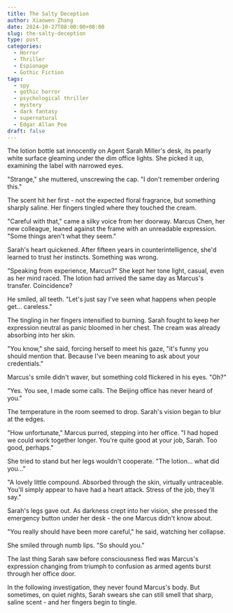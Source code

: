 ```yaml
---
title: The Salty Deception
author: Xiaowen Zhang
date: 2024-10-27T08:00:00+08:00
slug: the-salty-deception
type: post
categories:
  - Horror
  - Thriller
  - Espionage
  - Gothic Fiction
tags:
  - spy
  - gothic horror
  - psychological thriller
  - mystery
  - dark fantasy
  - supernatural
  - Edgar Allan Poe
draft: false
---
```


The lotion bottle sat innocently on Agent Sarah Miller's desk, its pearly white surface gleaming under the dim office lights. She picked it up, examining the label with narrowed eyes.

"Strange," she muttered, unscrewing the cap. "I don't remember ordering this."

The scent hit her first - not the expected floral fragrance, but something sharply saline. Her fingers tingled where they touched the cream.

"Careful with that," came a silky voice from her doorway. Marcus Chen, her new colleague, leaned against the frame with an unreadable expression. "Some things aren't what they seem."

Sarah's heart quickened. After fifteen years in counterintelligence, she'd learned to trust her instincts. Something was wrong.

"Speaking from experience, Marcus?" She kept her tone light, casual, even as her mind raced. The lotion had arrived the same day as Marcus's transfer. Coincidence?

He smiled, all teeth. "Let's just say I've seen what happens when people get... careless."

The tingling in her fingers intensified to burning. Sarah fought to keep her expression neutral as panic bloomed in her chest. The cream was already absorbing into her skin.

"You know," she said, forcing herself to meet his gaze, "it's funny you should mention that. Because I've been meaning to ask about your credentials."

Marcus's smile didn't waver, but something cold flickered in his eyes. "Oh?"

"Yes. You see, I made some calls. The Beijing office has never heard of you."

The temperature in the room seemed to drop. Sarah's vision began to blur at the edges.

"How unfortunate," Marcus purred, stepping into her office. "I had hoped we could work together longer. You're quite good at your job, Sarah. Too good, perhaps."

She tried to stand but her legs wouldn't cooperate. "The lotion... what did you..."

"A lovely little compound. Absorbed through the skin, virtually untraceable. You'll simply appear to have had a heart attack. Stress of the job, they'll say."

Sarah's legs gave out. As darkness crept into her vision, she pressed the emergency button under her desk - the one Marcus didn't know about.

"You really should have been more careful," he said, watching her collapse.

She smiled through numb lips. "So should you."

The last thing Sarah saw before consciousness fled was Marcus's expression changing from triumph to confusion as armed agents burst through her office door.

In the following investigation, they never found Marcus's body. But sometimes, on quiet nights, Sarah swears she can still smell that sharp, saline scent - and her fingers begin to tingle.